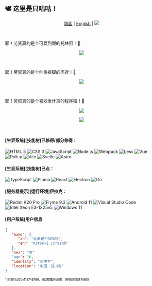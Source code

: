 ## 🕊️ 这里是只咕咕！
  
<p align="center">
   <a href="https://blog.crrashh.com">博客</a> | 
   <a href="./README.en.md">English</a> |
  <img src="https://komarev.com/ghpvc/?username=crrashh1542&label=Profile%20views&color=0e75b6&style=flat&color=green&logo=github" />
</p><br/>
  
耶！劳资真的是个可爱到爆的托林厨！🥰
<p align="center">
  <img src="https://i.cdn.crrashh.com/2024/0209/5d14acea-7dfb-dd99-11a3-d0f2c34129c4.jpg" />
</p><br/>

耶！劳资真的是个帅得抠脚的杰迷！🤠
<p align="center">
  <img src="https://i.cdn.crrashh.com/2024/0209/c9d7eaba-b348-4ad4-b45c-0d1e98b023af.jpg"/>
</p><br/>

耶！劳资真的是个喜欢发什京的程序猿！🤪
<p align="center">
   <img src="https://github-readme-streak-stats.herokuapp.com/?user=crrashh1542"/>
</p>
<p align="center">
  <img src="https://github-readme-stats.vercel.app/api?username=crrashh1542&show_icons=true&icon_color=CE1D2D&text_color=718096&bg_color=00000000&hide_title=true&hide_border=true"/>
</p><br/>

#### [生涯系统][技能树]已修得/部分修得：
![HTML 5](https://img.shields.io/badge/-HTML5-e45127?style=flat-square&logo=html5&logoColor=white)
![CSS 3](https://img.shields.io/badge/-CSS3-339bd4?style=flat-square&logo=css3&logoColor=white)
![JavaScript](https://img.shields.io/badge/-JavaScript-f7df1e?style=flat-square&logo=javascript&logoColor=white)
![Node.js](https://img.shields.io/badge/-NodeJS-339933?style=flat-square&logo=node.js&logoColor=white)
![Webpack](https://img.shields.io/badge/-Webpack-8dd6f9?style=flat-square&logo=webpack&logoColor=white)
![Less](https://img.shields.io/badge/-Less-1d365d?style=flat-square&logo=less&logoColor=white)
![Vue](https://img.shields.io/badge/-Vue-4fc08d?style=flat-square&logo=vue.js&logoColor=white)
![Rollup](https://img.shields.io/badge/-Rollup-ff3334?style=flat-square&logo=rollup.js&logoColor=white)
![Vite](https://img.shields.io/badge/-Vite-646cff?style=flat-square&logo=vite&logoColor=white)
![Svelte](https://img.shields.io/badge/-Svelte-ff3e00?style=flat-square&logo=svelte&logoColor=white)
![Astro](https://img.shields.io/badge/-Astro-000000?style=flat-square&logo=astro&logoColor=white)
  
#### [生涯系统][技能树]已点：
![TypeScript](https://img.shields.io/badge/-TypeScript-3178c6?style=flat-square&logo=typescript&logoColor=white)
![Piama](https://img.shields.io/badge/-Piama-4fc08d?style=flat-square&logo=vue.js&logoColor=white)
![React](https://img.shields.io/badge/-React-61dafb?style=flat-square&logo=react&logoColor=white)
![Electron](https://img.shields.io/badge/-Electron-2f3242?style=flat-square&logo=electron&logoColor=white)
![Go](https://img.shields.io/badge/-Go-73cddd?style=flat-square&logo=go&logoColor=white)

#### [服务器提示][运行环境]伊拉克：
![Redmi K20 Pro](https://img.shields.io/badge/Redmi%20K20%20Pro-ec6617?style=flat-square&logo=xiaomi&logoColor=ffffff)
![Flyme 9.3](https://img.shields.io/badge/Flyme%209.3-00c7fd?style=flat-square&logo=meizu&logoColor=ffffff)
![Android 11](https://img.shields.io/badge/Android%2011-3ddc84?style=flat-square&logo=android&logoColor=ffffff)
![Visual Studio Code](https://img.shields.io/badge/Visual%20Studio%20Code-23a9f1?style=flat-square&logo=visualstudiocode&logoColor=ffffff)
![Intel Xeon E3-1225v5](https://img.shields.io/badge/Intel%20Xeon%20E3%201225v5-00c7fd?style=flat-square&logo=intel&logoColor=ffffff)
![Windows 11](https://img.shields.io/badge/Windows%2011-0e7fcf?style=flat-square&logo=windows&logoColor=ffffff)

#### [用户系统]用户信息
```json
{
   "name": {
      "zh": "云萧是个咕咕怪",
      "en": "Kotsuki Crrashh"
   },
   "sex": "男"
   "age": 16,
   "identity": "高中生",
   "location": "中国，四川省"
}
```

<font size="1">* 图1作品ID为115746769，图2搜集自网络，若有侵权联系删除</font>

